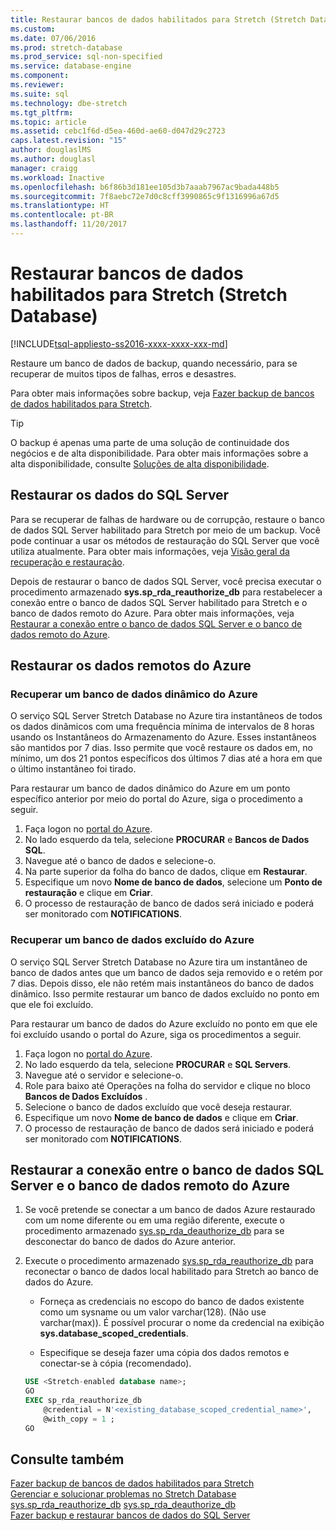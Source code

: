 ```yaml
---
title: Restaurar bancos de dados habilitados para Stretch (Stretch Database) | Microsoft Docs
ms.custom: 
ms.date: 07/06/2016
ms.prod: stretch-database
ms.prod_service: sql-non-specified
ms.service: database-engine
ms.component: 
ms.reviewer: 
ms.suite: sql
ms.technology: dbe-stretch
ms.tgt_pltfrm: 
ms.topic: article
ms.assetid: cebc1f6d-d5ea-460d-ae60-d047d29c2723
caps.latest.revision: "15"
author: douglaslMS
ms.author: douglasl
manager: craigg
ms.workload: Inactive
ms.openlocfilehash: b6f86b3d181ee105d3b7aaab7967ac9bada448b5
ms.sourcegitcommit: 7f8aebc72e7d0c8cff3990865c9f1316996a67d5
ms.translationtype: HT
ms.contentlocale: pt-BR
ms.lasthandoff: 11/20/2017
---
```

# <a name="restore-stretch-enabled-databases-stretch-database"></a>Restaurar bancos de dados habilitados para Stretch (Stretch Database)
[!INCLUDE[tsql-appliesto-ss2016-xxxx-xxxx-xxx-md](../../includes/tsql-appliesto-ss2016-xxxx-xxxx-xxx-md.md)]

  Restaure um banco de dados de backup, quando necessário, para se recuperar de muitos tipos de falhas, erros e desastres.
  
  Para obter mais informações sobre backup, veja [Fazer backup de bancos de dados habilitados para Stretch](../../sql-server/stretch-database/backup-stretch-enabled-databases-stretch-database.md).

> [!TIP]
> O backup é apenas uma parte de uma solução de continuidade dos negócios e de alta disponibilidade. Para obter mais informações sobre a alta disponibilidade, consulte [Soluções de alta disponibilidade](../../sql-server/failover-clusters/high-availability-solutions-sql-server.md).

## <a name="restore-your-sql-server-data"></a>Restaurar os dados do SQL Server
Para se recuperar de falhas de hardware ou de corrupção, restaure o banco de dados SQL Server habilitado para Stretch por meio de um backup. Você pode continuar a usar os métodos de restauração do SQL Server que você utiliza atualmente. Para obter mais informações, veja [Visão geral da recuperação e restauração](../../relational-databases/backup-restore/restore-and-recovery-overview-sql-server.md).

Depois de restaurar o banco de dados SQL Server, você precisa executar o procedimento armazenado **sys.sp_rda_reauthorize_db** para restabelecer a conexão entre o banco de dados SQL Server habilitado para Stretch e o banco de dados remoto do Azure. Para obter mais informações, veja [Restaurar a conexão entre o banco de dados SQL Server e o banco de dados remoto do Azure](#reconnect).

## <a name="restore-your-remote-azure-data"></a>Restaurar os dados remotos do Azure

### <a name="recover-a-live-azure-database"></a>Recuperar um banco de dados dinâmico do Azure
O serviço SQL Server Stretch Database no Azure tira instantâneos de todos os dados dinâmicos com uma frequência mínima de intervalos de 8 horas usando os Instantâneos do Armazenamento do Azure. Esses instantâneos são mantidos por 7 dias. Isso permite que você restaure os dados em, no mínimo, um dos 21 pontos específicos dos últimos 7 dias até a hora em que o último instantâneo foi tirado.

Para restaurar um banco de dados dinâmico do Azure em um ponto específico anterior por meio do portal do Azure, siga o procedimento a seguir.

1. Faça logon no [portal do Azure][].
2. No lado esquerdo da tela, selecione **PROCURAR** e **Bancos de Dados SQL**.
3. Navegue até o banco de dados e selecione-o.
4. Na parte superior da folha do banco de dados, clique em **Restaurar**.
5. Especifique um novo **Nome de banco de dados**, selecione um **Ponto de restauração** e clique em **Criar**.
6. O processo de restauração de banco de dados será iniciado e poderá ser monitorado com **NOTIFICATIONS**.

### <a name="recover-a-deleted-azure-database"></a>Recuperar um banco de dados excluído do Azure
O serviço SQL Server Stretch Database no Azure tira um instantâneo de banco de dados antes que um banco de dados seja removido e o retém por 7 dias. Depois disso, ele não retém mais instantâneos do banco de dados dinâmico. Isso permite restaurar um banco de dados excluído no ponto em que ele foi excluído.

Para restaurar um banco de dados do Azure excluído no ponto em que ele foi excluído usando o portal do Azure, siga os procedimentos a seguir.

1. Faça logon no [portal do Azure][].
2. No lado esquerdo da tela, selecione **PROCURAR** e **SQL Servers**.
3. Navegue até o servidor e selecione-o.
4. Role para baixo até Operações na folha do servidor e clique no bloco **Bancos de Dados Excluídos** .
5. Selecione o banco de dados excluído que você deseja restaurar.
5. Especifique um novo **Nome de banco de dados** e clique em **Criar**.
6. O processo de restauração de banco de dados será iniciado e poderá ser monitorado com **NOTIFICATIONS**.

## <a name="reconnect"></a>Restaurar a conexão entre o banco de dados SQL Server e o banco de dados remoto do Azure

1.  Se você pretende se conectar a um banco de dados Azure restaurado com um nome diferente ou em uma região diferente, execute o procedimento armazenado [sys.sp_rda_deauthorize_db](../../relational-databases/system-stored-procedures/sys-sp-rda-deauthorize-db-transact-sql.md) para se desconectar do banco de dados do Azure anterior.  
  
2.  Execute o procedimento armazenado [sys.sp_rda_reauthorize_db](../../relational-databases/system-stored-procedures/sys-sp-rda-reauthorize-db-transact-sql.md) para reconectar o banco de dados local habilitado para Stretch ao banco de dados do Azure.  
  
    -   Forneça as credenciais no escopo do banco de dados existente como um sysname ou um valor varchar(128). (Não use varchar(max)). É possível procurar o nome da credencial na exibição **sys.database_scoped_credentials**.  
  
    -   Especifique se deseja fazer uma cópia dos dados remotos e conectar-se à cópia (recomendado).  
  
    ```sql  
    USE <Stretch-enabled database name>;
    GO
    EXEC sp_rda_reauthorize_db
        @credential = N'<existing_database_scoped_credential_name>',
        @with_copy = 1 ;  
    GO  
    ```  
    
  ## <a name="see-also"></a>Consulte também  
 [Fazer backup de bancos de dados habilitados para Stretch](../../sql-server/stretch-database/backup-stretch-enabled-databases-stretch-database.md)  
 [Gerenciar e solucionar problemas no Stretch Database](../../sql-server/stretch-database/manage-and-troubleshoot-stretch-database.md)   
 [sys.sp_rda_reauthorize_db](../../relational-databases/system-stored-procedures/sys-sp-rda-reauthorize-db-transact-sql.md) 
 [sys.sp_rda_deauthorize_db](../../relational-databases/system-stored-procedures/sys-sp-rda-deauthorize-db-transact-sql.md)  
 [Fazer backup e restaurar bancos de dados do SQL Server](../../relational-databases/backup-restore/back-up-and-restore-of-sql-server-databases.md)  
 
 [portal do Azure]: https://portal.azure.com/
 
